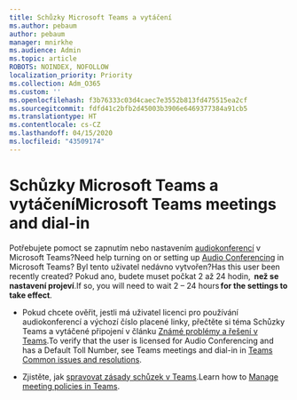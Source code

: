 ```yaml
---
title: Schůzky Microsoft Teams a vytáčení
ms.author: pebaum
author: pebaum
manager: mnirkhe
ms.audience: Admin
ms.topic: article
ROBOTS: NOINDEX, NOFOLLOW
localization_priority: Priority
ms.collection: Adm_O365
ms.custom: ''
ms.openlocfilehash: f3b76333c03d4caec7e3552b813fd475515ea2cf
ms.sourcegitcommit: fdfd41c2bfb2d45003b3906e6469377384a91cb5
ms.translationtype: HT
ms.contentlocale: cs-CZ
ms.lasthandoff: 04/15/2020
ms.locfileid: "43509174"
---
```

# <a name="microsoft-teams-meetings-and-dial-in"></a><span data-ttu-id="73d42-102">Schůzky Microsoft Teams a vytáčení</span><span class="sxs-lookup"><span data-stu-id="73d42-102">Microsoft Teams meetings and dial-in</span></span>

<span data-ttu-id="73d42-103">Potřebujete pomoct se zapnutím nebo nastavením [audiokonferencí](https://docs.microsoft.com/microsoftteams/audio-conferencing-in-office-365) v Microsoft Teams?</span><span class="sxs-lookup"><span data-stu-id="73d42-103">Need help turning on or setting up [Audio Conferencing](https://docs.microsoft.com/microsoftteams/audio-conferencing-in-office-365) in Microsoft Teams?</span></span> <span data-ttu-id="73d42-104">Byl tento uživatel nedávno vytvořen?</span><span class="sxs-lookup"><span data-stu-id="73d42-104">Has this user been recently created?</span></span> <span data-ttu-id="73d42-105">Pokud ano, budete muset počkat 2 až 24 hodin,  **než se nastavení projeví**.</span><span class="sxs-lookup"><span data-stu-id="73d42-105">If so, you will need to wait 2 – 24 hours **for the settings to take effect**.</span></span>

- <span data-ttu-id="73d42-106">Pokud chcete ověřit, jestli má uživatel licenci pro používání audiokonferencí a výchozí číslo placené linky, přečtěte si téma Schůzky Teams a vytáčené připojení v článku [Známé problémy a řešení v Teams](https://docs.microsoft.com/microsoftteams/known-issues).</span><span class="sxs-lookup"><span data-stu-id="73d42-106">To verify that the user is licensed for Audio Conferencing and has a Default Toll Number, see Teams meetings and dial-in in [Teams Common issues and resolutions](https://docs.microsoft.com/microsoftteams/known-issues).</span></span>

- <span data-ttu-id="73d42-107">Zjistěte, jak [spravovat zásady schůzek v Teams](https://docs.microsoft.com/microsoftteams/meeting-policies-in-teams).</span><span class="sxs-lookup"><span data-stu-id="73d42-107">Learn how to [Manage meeting policies in Teams](https://docs.microsoft.com/microsoftteams/meeting-policies-in-teams).</span></span> 
